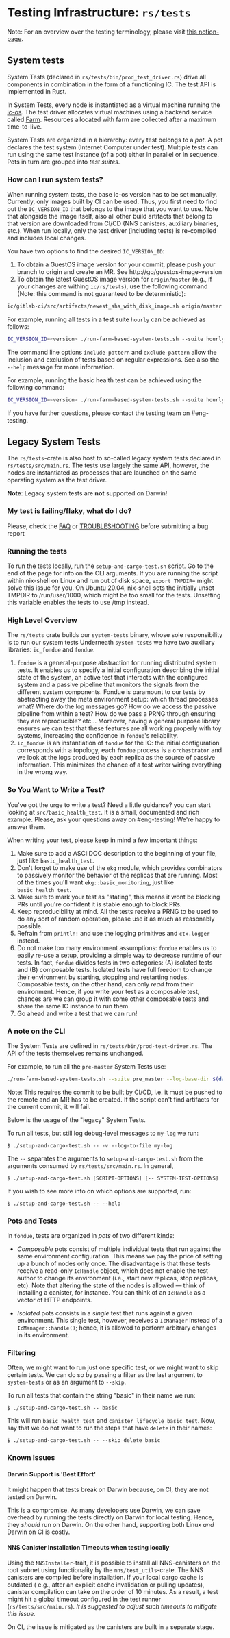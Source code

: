 # Testing Infrastructure: `rs/tests`

Note: For an overview over the testing terminology, please visit [this
notion-page](https://www.notion.so/Testing-Terminology-8cc0735dfcd945959f8d47caedf058b5).

## System tests

System Tests (declared in `rs/tests/bin/prod_test_driver.rs`) drive all
components in combination in the form of a functioning IC. The test API is
implemented in Rust.

In System Tests, every node is instantiated as a virtual machine running the
[ic-os](https://sourcegraph.com/github.com/dfinity/ic/-/tree/ic-os/guestos). The
test driver allocates virtual machines using a backend service called
[Farm](https://github.com/dfinity-lab/infra/tree/master/farm/). Resources
allocated with farm are collected after a maximum time-to-live.

System Tests are organized in a hierarchy: every test belongs to a _pot_. A pot
declares the test system (Internet Computer under test). Multiple tests can run
using the same test instance (of a pot) either in parallel or in sequence. Pots
in turn are grouped into _test suites_.

### How can I run system tests?

When running system tests, the base ic-os version has to be set manually.
Currently, only images built by CI can be used. Thus, you first need to find out
the `IC_VERSION_ID` that belongs to the image that you want to use. Note that
alongside the image itself, also all other build artifacts that belong to that
version are downloaded from CI/CD (NNS canisters, auxiliary binaries, etc.).
When run locally, only the test driver (including tests) is re-compiled and
includes local changes.

You have two options to find the desired `IC_VERSION_ID`:

1. To obtain a GuestOS image version for your commit, please push your branch
to origin and create an MR. See http://go/guestos-image-version
1. To obtain the latest GuestOS image version for `origin/master` (e.g., if your
changes are withing `ic/rs/tests`), use the following command (Note: this
command is not guaranteed to be deterministic):

```bash
ic/gitlab-ci/src/artifacts/newest_sha_with_disk_image.sh origin/master
```

For example, running all tests in a test suite `hourly` can be achieved as
follows:

```bash
IC_VERSION_ID=<version> ./run-farm-based-system-tests.sh --suite hourly
```

The command line options `include-pattern` and `exclude-pattern` allow the
inclusion and exclusion of tests based on regular expressions. See also the
`--help` message for more information.

For example, running the basic health test can be achieved using the following
command:

```bash
IC_VERSION_ID=<version> ./run-farm-based-system-tests.sh --suite hourly --include-pattern basic_health_test
```

If you have further questions, please contact the testing team on #eng-testing.

## Legacy System Tests

The `rs/tests`-crate is also host to so-called legacy system tests declared in
`rs/tests/src/main.rs`. The tests use largely the same API, however, the nodes
are instantiated as processes that are launched on the same operating system as
the test driver.

**Note**: Legacy system tests are **not** supported on Darwin!
### My test is failing/flaky, what do I do?

Please, check the [FAQ](doc/FAQ.md) or [TROUBLESHOOTING](doc/TROUBLESHOOTING.md) before submitting
a bug report

### Running the tests
To run the tests locally, run the `setup-and-cargo-test.sh` script. Go to the end of the page for info on the CLI arguments.
If you are running the script within nix-shell on Linux and run out of disk space, `export TMPDIR=` might solve this issue for you.
On Ubuntu 20.04, nix-shell sets the initially unset TMPDIR to /run/user/1000, which might be too small for the tests. Unsetting this variable enables the tests to use /tmp instead.

### High Level Overview

The `rs/tests` crate builds our `system-tests` binary, whose sole responsibility is to run our system tests 
Underneath `system-tests` we have two auxiliary libraries: `ic_fondue` and `fondue`.

1. `fondue` is a general-purpose abstraction for running distributed system
	 tests. It enables us to specify a initial configuration describing the
	 initial state of the system, an active test that interacts with the
	 configured system and a passive pipeline that monitors the signals from the
	 different system components. Fondue is paramount to our tests by abstracting
	 away the meta environment setup: which thread processes what? Where do the
	 log messages go? How do we access the passive pipeline from within a test?
	 How do we pass a PRNG through ensuring they are reproducible? etc...
	 Moreover, having a general purpose library ensures we can test that these
	 features are all working properly with toy systems, increasing the
	 confidence in `fondue`'s reliability.
1. `ic_fondue` is an instantiation of `fondue` for the IC: the initial
	 configuration corresponds with a topology, each `fondue` process is a
	 `orchestrator` and we look at the logs produced by each replica as the source
	 of passive information. This minimizes the chance of a test writer wiring
	 everything in the wrong way.

### So You Want to Write a Test?

You've got the urge to write a test? Need a little guidance? you can start
looking at `src/basic_health_test`. It is a small, documented and rich example.
Please, ask your questions away on #eng-testing! We're happy to answer them.

When writing your test, please keep in mind a few important things:

1. Make sure to add a ASCIIDOC description to the beginning of your file, just
	 like `basic_health_test`.
1. Don't forget to make use of the `ekg` module, which provides combinators to
	 passively monitor the behavior of the replicas that are running. Most of the
	 times you'll want `ekg::basic_monitoring`, just like `basic_health_test`.
1. Make sure to mark your test as "stating", this means it wont be blocking PRs
	 until you're confident it is stable enough to block PRs.
1. Keep reproducibility at mind. All the tests receive a PRNG to be used to do
	 any sort of random operation, please use it as much as reasonably possible.
1. Refrain from `println!` and use the logging primitives and `ctx.logger`
	 instead.
1. Do not make too many environment assumptions: `fondue` enables us to easily
	 re-use a setup, providing a simple way to decrease runtime of our tests. In
	 fact, `fondue` divides tests in two categories: (A) isolated tests and (B)
	 composable tests. Isolated tests have full freedom to change their
	 environment by starting, stopping and restarting nodes.  Composable tests,
	 on the other hand, can only _read_ from their environment. Hence, if you
	 write your test as a composable test, chances are we can group it with some
	 other composable tests and share the same IC instance to run them.
1. Go ahead and write a test that we can run!


### A note on the CLI

The System Tests are defined in `rs/tests/bin/prod-test-driver.rs`. The API of the tests themselves remains unchanged.

For example, to run all the `pre-master` System Tests use:

```bash
./run-farm-based-system-tests.sh --suite pre_master --log-base-dir $(date +"%Y%m%d") 2>&1 | tee farm.log
```

Note: This requires the commit to be built by CI/CD, i.e. it must be pushed to the remote and an MR has to be created. If the script can't find artifacts for the current commit, it will fail.

Below is the usage of the "legacy" System Tests.

To run all tests, but still log debug-level messages to `my-log` we run:

```
$ ./setup-and-cargo-test.sh -- -v --log-to-file my-log
```

The `--` separates the arguments to `setup-and-cargo-test.sh` from the arguments
consumed by `rs/tests/src/main.rs`. In general,

```
$ ./setup-and-cargo-test.sh [SCRIPT-OPTIONS] [-- SYSTEM-TEST-OPTIONS]
```

If you wish to see more info on which options are supported, run:

```
$ ./setup-and-cargo-test.sh -- --help
```

### Pots and Tests

In `fondue`, tests are organized in _pots_ of two different kinds:

- *Composable* pots consist of multiple individual tests that run against the
	same environment configuration. This means we pay the price of setting up a
	bunch of nodes only once. The disadvantage is that these tests receive a
	read-only `IcHandle` object, which does not enable the test author to change
	its environment (i.e., start new replicas, stop replicas, etc). Note that
	altering the state of the nodes is allowed — think of installing a canister,
	for instance.  You can think of an `IcHandle` as a vector of HTTP endpoints.

- *Isolated* pots consists in a _single_ test that runs against a given
	environment. This single test, however, receives a `IcManager` instead of a
	`IcManager::handle()`; hence, it is allowed to perform arbitrary changes in
	its environment.

### Filtering

Often, we might want to run just one specific test, or we might
want to skip certain tests. We can do so by passing a filter
as the last argument to `system-tests` or as an argument to `--skip`.

To run all tests that contain the string "basic" in their name we run:

```
$ ./setup-and-cargo-test.sh -- basic
```

This will run `basic_health_test` and `canister_lifecycle_basic_test`.
Now, say that we do not want to run the steps that have `delete` in their
names:

```
$ ./setup-and-cargo-test.sh -- --skip delete basic
```

### Known Issues

#### Darwin Support is 'Best Effort'

It might happen that tests break on Darwin because, on CI, they are not tested
on Darwin.

This is a compromise. As many developers use Darwin, we can save overhead by
running the tests directly on Darwin for local testing. Hence, they _should_
run on Darwin. On the other hand, supporting both Linux _and_ Darwin on CI is
costly.

#### NNS Canister Installation Timeouts when testing locally

Using the `NNSInstaller`-trait, it is possible to install all NNS-canisters on
the root subnet using functionality by the `nns/test_utils`-crate. The NNS
canisters are compiled before installation. If your local cargo cache is
outdated ( e.g., after an explicit cache invalidation or pulling updates),
canister compilation can take on the order of 10 minutes. As a result, a test
might hit a global timeout configured in the test runner
(`rs/tests/src/main.rs`). *It is suggested to adjust such timeouts to mitigate
this issue.*

On CI, the issue is mitigated as the canisters are built in a separate stage. 
